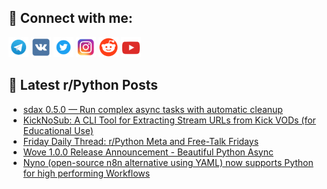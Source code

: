 ## 🔎 Connect with me:
[<img src="https://github.com/bullbesh/bullbesh/blob/main/images/Telegram.png" width="32" height="32" />](https://t.me/bullbesh)
[<img src="https://github.com/bullbesh/bullbesh/blob/main/images/VK.png" width="32" height="32" />](https://vk.com/bullbesh)
[<img src="https://github.com/bullbesh/bullbesh/blob/main/images/Twitter.png" width="32" height="32" />](https://twitter.com/bullbesh1)
[<img src="https://github.com/bullbesh/bullbesh/blob/main/images/Instagram.png" width="32" height="32" />](https://www.instagram.com/bullbesh)
[<img src="https://github.com/bullbesh/bullbesh/blob/main/images/Reddit.png" width="32" height="32" />](https://www.reddit.com/user/bullbesh)
[<img src="https://github.com/bullbesh/bullbesh/blob/main/images/YouTube.png" width="32" height="32" />](https://www.youtube.com/channel/UCtfjRs6uzgq5mfm8S06WTcg)

## 📕 Latest r/Python Posts
<!-- BLOG-POST-LIST:START -->
- [sdax 0.5.0 — Run complex async tasks with automatic cleanup](https://www.reddit.com/r/Python/comments/1oem2vj/sdax_050_run_complex_async_tasks_with_automatic/)
- [KickNoSub: A CLI Tool for Extracting Stream URLs from Kick VODs &lpar;for Educational Use&rpar;](https://www.reddit.com/r/Python/comments/1oejm1a/kicknosub_a_cli_tool_for_extracting_stream_urls/)
- [Friday Daily Thread: r/Python Meta and Free-Talk Fridays](https://www.reddit.com/r/Python/comments/1oej7tv/friday_daily_thread_rpython_meta_and_freetalk/)
- [Wove 1.0.0 Release Announcement - Beautiful Python Async](https://www.reddit.com/r/Python/comments/1oei7fa/wove_100_release_announcement_beautiful_python/)
- [Nyno &lpar;open-source n8n alternative using YAML&rpar; now supports Python for high performing Workflows](https://www.reddit.com/r/Python/comments/1oeg83l/nyno_opensource_n8n_alternative_using_yaml_now/)
<!-- BLOG-POST-LIST:END -->
